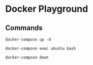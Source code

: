 # Docker Playground
## Commands
```
docker-compose up -d
```

```
docker-compose exec ubuntu bash
```

```
docker-compose down
```